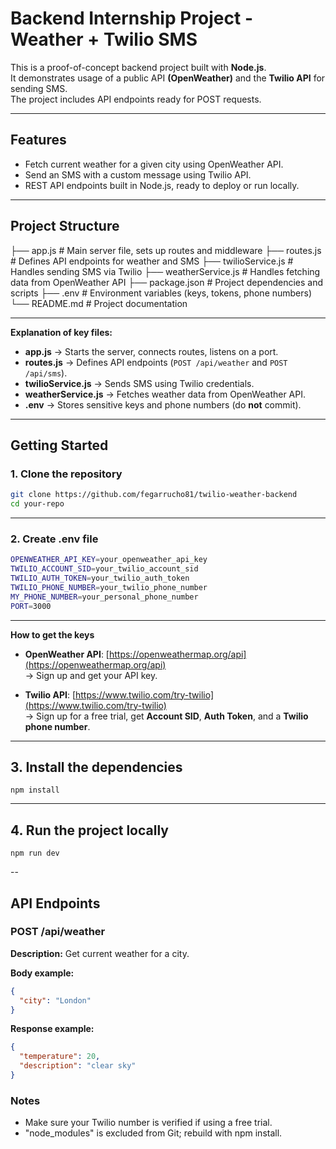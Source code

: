 # Backend Internship Project - Weather + Twilio SMS

This is a proof-of-concept backend project built with **Node.js**.  
It demonstrates usage of a public API **(OpenWeather)** and the **Twilio API** for sending SMS.  
The project includes API endpoints ready for POST requests.

---

## Features

- Fetch current weather for a given city using OpenWeather API.
- Send an SMS with a custom message using Twilio API.
- REST API endpoints built in Node.js, ready to deploy or run locally.

---

## Project Structure

├── app.js # Main server file, sets up routes and middleware
├── routes.js # Defines API endpoints for weather and SMS
├── twilioService.js # Handles sending SMS via Twilio
├── weatherService.js # Handles fetching data from OpenWeather API
├── package.json # Project dependencies and scripts
├── .env # Environment variables (keys, tokens, phone numbers)
└── README.md # Project documentation

---

**Explanation of key files:**

- **app.js** → Starts the server, connects routes, listens on a port.  
- **routes.js** → Defines API endpoints (`POST /api/weather` and `POST /api/sms`).  
- **twilioService.js** → Sends SMS using Twilio credentials.  
- **weatherService.js** → Fetches weather data from OpenWeather API.  
- **.env** → Stores sensitive keys and phone numbers (do **not** commit).  

---

## Getting Started

### 1. Clone the repository

```bash
git clone https://github.com/fegarrucho81/twilio-weather-backend
cd your-repo
```

---

### 2. Create .env file

```bash
OPENWEATHER_API_KEY=your_openweather_api_key
TWILIO_ACCOUNT_SID=your_twilio_account_sid
TWILIO_AUTH_TOKEN=your_twilio_auth_token
TWILIO_PHONE_NUMBER=your_twilio_phone_number
MY_PHONE_NUMBER=your_personal_phone_number
PORT=3000
```
--- 

**How to get the keys**
- **OpenWeather API**: [https://openweathermap.org/api](https://openweathermap.org/api)  
  → Sign up and get your API key.

- **Twilio API**: [https://www.twilio.com/try-twilio](https://www.twilio.com/try-twilio)  
  → Sign up for a free trial, get **Account SID**, **Auth Token**, and a **Twilio phone number**.

---

## 3. Install the dependencies

```
npm install
```

---

## 4. Run the project locally
```
npm run dev
```

--

## API Endpoints

### POST /api/weather
**Description:** Get current weather for a city.

**Body example:**
```json
{
  "city": "London"
}
```
**Response example:**
```json
{
  "temperature": 20,
  "description": "clear sky"
}
```

### Notes
+ Make sure your Twilio number is verified if using a free trial.
+ "node_modules" is excluded from Git; rebuild with npm install.